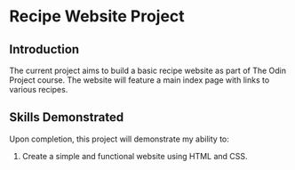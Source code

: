 # Recipe Website Project

## Introduction

The current project aims to build a basic recipe website as part of The Odin Project course. The website will feature a main index page with links to various recipes.

## Skills Demonstrated

Upon completion, this project will demonstrate my ability to:
1. Create a simple and functional website using HTML and CSS.
